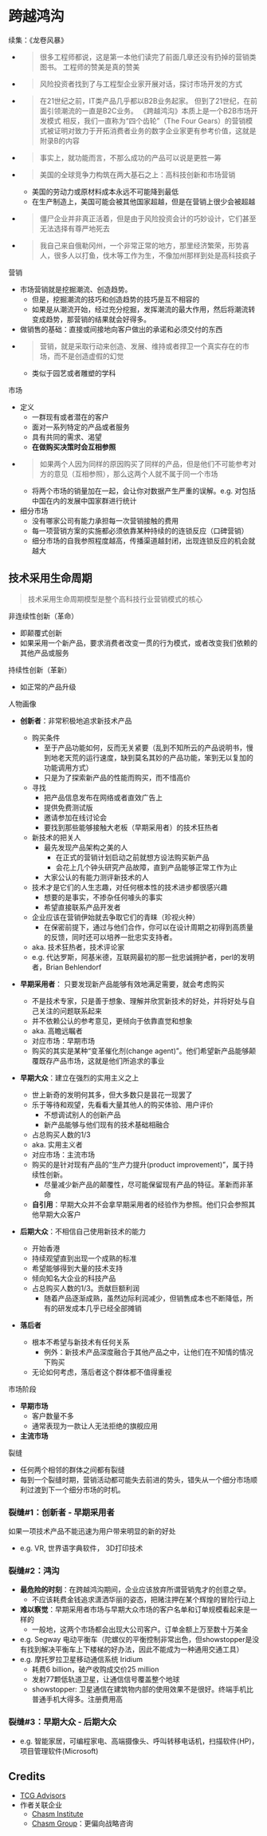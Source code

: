 # 跨越鸿沟

续集：《龙卷风暴》
>
- > 很多工程师都说，这是第一本他们读完了前面几章还没有扔掉的营销类图书。
  > 工程师的赞美是真的赞美
- > 风险投资者找到了与工程型企业家开展对话，探讨市场开发的方式
- > 在21世纪之前，IT类产品几乎都以B2B业务起家。
  > 但到了21世纪，在前面引领潮流的一直是B2C业务。
  > 《跨越鸿沟》本质上是一个B2B市场开发模式
  > 相反，我们一直称为“四个齿轮”（The Four Gears）的营销模式被证明对致力于开拓消费者业务的数字企业家更有参考价值，这就是附录B的内容
- > 事实上，就功能而言，不那么成功的产品可以说是更胜一筹
- > 美国的全球竞争力构筑在两大基石之上：高科技创新和市场营销
  - 美国的劳动力或原材料成本永远不可能降到最低
  - 在生产制造上，美国可能会被其他国家超越，但是在营销上很少会被超越
- > 僵尸企业并非真正活着，但是由于风险投资会计的巧妙设计，它们甚至无法选择有尊严地死去
- > 我自己来自俄勒冈州，一个非常正常的地方，那里经济繁荣，形势喜人，很多人以打鱼，伐木等工作为生，不像加州那样到处是高科技疯子


营销
- 市场营销就是挖掘潮流、创造趋势。
  - 但是，挖掘潮流的技巧和创造趋势的技巧是互不相容的
  - 如果是从潮流开始，经过充分挖掘，发挥潮流的最大作用，然后将潮流转变成趋势，那营销的结果就会好得多。
- 做销售的基础：直接或间接地向客户做出的承诺和必须交付的东西
- > 营销，就是采取行动来创造、发展、维持或者捍卫一个真实存在的市场，而不是创造虚假的幻觉
  - 类似于园艺或者雕塑的学科



市场
- 定义
  - 一群现有或者潜在的客户
  - 面对一系列特定的产品或者服务
  - 具有共同的需求、渴望
  - **在做购买决策时会互相参照**
- > 如果两个人因为同样的原因购买了同样的产品，但是他们不可能参考对方的意见（互相参照），那么这两个人就不属于同一个市场
  - 将两个市场的销量加在一起，会让你对数据产生严重的误解。e.g. 对包括中国在内的发展中国家群进行统计
- 细分市场
  - 没有哪家公司有能力承担每一次营销接触的费用
  - 每一项营销方案的实施都必须依靠某种持续的的连锁反应（口碑营销）
  - 细分市场的自我参照程度越高，传播渠道越封闭，出现连锁反应的机会就越大

## 技术采用生命周期
>
> 技术采用生命周期模型是整个高科技行业营销模式的核心

非连续性创新（革命）

- 即颠覆式创新
- 如果采用一个新产品，要求消费者改变一贯的行为模式，或者改变我们依赖的其他产品或服务

持续性创新（革新）

- 如正常的产品升级

人物画像

- **创新者**：非常积极地追求新技术产品
  - 购买条件
    - 至于产品功能如何，反而无关紧要（乱到不知所云的产品说明书，慢到地老天荒的运行速度，缺到莫名其妙的产品功能，笨到无以复加的功能调用方式）
    - 只是为了探索新产品的性能而购买，而不惜高价
  - 寻找
    - 把产品信息发布在网络或者直效广告上
    - 提供免费测试版
    - 邀请参加在线讨论会
    - 要找到那些能够接触大老板（早期采用者）的技术狂热者
  - 新技术的把关人
    - 最先发现产品架构之美的人
      - 在正式的营销计划启动之前就想方设法购买新产品
      - 会花上几个钟头研究产品故障，直到产品能够正常工作为止
    - 大家公认的有能力测评新技术的人
  - 技术才是它们的人生志趣，对任何根本性的技术进步都很感兴趣
    - 想要的是事实，不掺杂任何噱头的事实
    - 希望直接联系产品开发者
  - 企业应该在营销伊始就去争取它们的青睐（珍视火种）
    - 在保密前提下，通过与他们合作，你可以在设计周期之初得到高质量的反馈，同时还可以培养一批忠实支持者。
  - aka. 技术狂热者，技术评论家
  - e.g. 代达罗斯，阿基米德，互联网最初的那一批忠诚拥护者，perl的发明者，Brian Behlendorf

- **早期采用者**： 只要发现新产品能够有效地满足需要，就会考虑购买
  - 不是技术专家，只是善于想象、理解并欣赏新技术的好处，并将好处与自己关注的问题联系起来
  - 并不依赖公认的参考意见，更倾向于依靠直觉和想象
  - aka. 高瞻远瞩者
  - 对应市场：早期市场
  - 购买的其实是某种“变革催化剂(change agent)”。他们希望新产品能够颠覆既存产品市场，这就是他们所追求的事业
- **早期大众**：建立在强烈的实用主义之上
  - 世上新奇的发明何其多，但大多数只是昙花一现罢了
  - 乐于等待和观望，先看看大量其他人的购买体验、用户评价
    - 不想调试别人的创新产品
    - 新产品能够与他们现有的技术基础相融合
  - 占总购买人数的1/3
  - aka. 实用主义者
  - 对应市场：主流市场
  - 购买的是针对现有产品的“生产力提升(product improvement)”，属于持续性创新。
    - 尽量减少新产品的颠覆性，尽可能保留现有产品的特征。革新而非革命
  - **自引用**：早期大众并不会拿早期采用者的经验作为参照。他们只会参照其他早期大众客户
- **后期大众**：不相信自己使用新技术的能力
  - 开始香港
  - 持续观望直到出现一个成熟的标准
  - 希望能够得到大量的技术支持
  - 倾向知名大企业的科技产品
  - 占总购买人数的1/3。贡献巨额利润
    - 随着产品逐渐成熟，虽然边际利润减少，但销售成本也不断降低，所有的研发成本几乎已经全部摊销
- **落后者**
  - 根本不希望与新技术有任何关系
    - 例外：新技术产品深度融合于其他产品之中，让他们在不知情的情况下购买
  - 无论如何考虑，落后者这个群体都不值得重视

市场阶段

- **早期市场**
  - 客户数量不多
  - 通常表现为一款让人无法拒绝的旗舰应用
- **主流市场**

裂缝

- 任何两个相邻的群体之间都有裂缝
- 每到一个裂缝时期，营销活动都可能失去前进的势头，错失从一个细分市场顺利过渡到下一个细分市场的时机。

### 裂缝#1：创新者 - 早期采用者

如果一项技术产品不能迅速为用户带来明显的新的好处

- e.g. VR, 世界语字典软件， 3D打印技术

### 裂缝#2：鸿沟

- **最危险的时刻**：在跨越鸿沟期间，企业应该放弃所谓营销鬼才的创意之举。
  - 不应该耗费金钱追求潇洒华丽的姿态，把赌注押在某个辉煌的冒险行动上
- **难以察觉**：早期采用者市场与早期大众市场的客户名单和订单规模看起来是一样的
  - 一般地，这两个市场都会出现大公司客户。订单金额上万至数十万美金
- e.g. Segway 电动平衡车（陀螺仪的平衡控制非常出色，但showstopper是没有找到解决平衡车上下楼梯的好办法，因此不能成为一种通用交通工具）
- e.g. 摩托罗拉卫星移动通信系统 Iridium
  - 耗费6 billion，破产收购成交价25 million
  - 发射77颗低轨道卫星，让通信信号覆盖整个地球
  - showstopper: 卫星通信在建筑物内部的使用效果不是很好。终端手机比普通手机大得多。注册费用高

### 裂缝#3：早期大众 - 后期大众

- e.g. 智能家居，可编程家电、高端摄像头、呼叫转移电话机，扫描软件(HP)，项目管理软件(Microsoft)

## Credits

- [TCG Advisors](https://www.tcg-advisors.com/)
- 作者关联企业
  - [Chasm Institute](http://www.chasminstitute.com/)
  - [Chasm Group](https://chasmgroup.com/)：更偏向战略咨询
